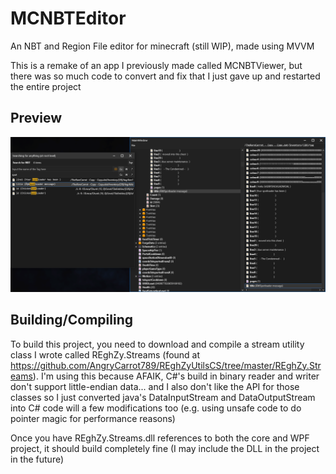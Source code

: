# MCNBTEditor
An NBT and Region File editor for minecraft (still WIP), made using MVVM

This is a remake of an app I previously made called MCNBTViewer, but there was so much code to convert and fix that I just gave up and restarted the entire project

## Preview
![](3k0xdGweuD.png)

## Building/Compiling

To build this project, you need to download and compile a stream utility class I wrote called REghZy.Streams (found at https://github.com/AngryCarrot789/REghZyUtilsCS/tree/master/REghZy.Streams). I'm using this
because AFAIK, C#'s build in binary reader and writer don't support little-endian data... and I also don't like the API for those classes so I just converted 
java's DataInputStream and DataOutputStream into C# code will a few modifications too (e.g. using unsafe code to do pointer magic for performance reasons)

Once you have REghZy.Streams.dll references to both the core and WPF project, it should build completely fine (I may include the DLL in the project in the future)
